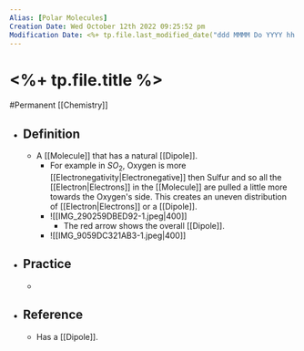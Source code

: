 ```yaml
---
Alias: [Polar Molecules]
Creation Date: Wed October 12th 2022 09:25:52 pm 
Modification Date: <%+ tp.file.last_modified_date("ddd MMMM Do YYYY hh:mm:ss a") %>
---
```

# <%+ tp.file.title %>
#Permanent [[Chemistry]]

- ## Definition
	- A [[Molecule]] that has a natural [[Dipole]].
		- For example in $SO_2$, Oxygen is more [[Electronegativity|Electronegative]] then Sulfur and so all the [[Electron|Electrons]] in the [[Molecule]] are pulled a little more towards the Oxygen's side. This creates an uneven distribution of [[Electron|Electrons]] or a [[Dipole]].
		- ![[IMG_290259DBED92-1.jpeg|400]]
			- The red arrow shows the overall [[Dipole]].
		- ![[IMG_9059DC321AB3-1.jpeg|400]]
- ## Practice
	- 
- ## Reference
	- Has a [[Dipole]].